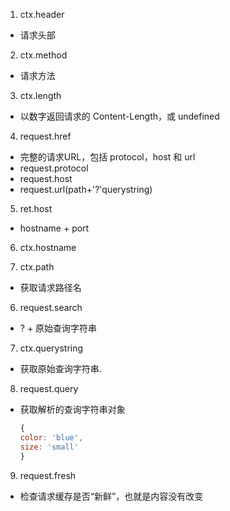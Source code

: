 1. ctx.header
  - 请求头部

2. ctx.method
  - 请求方法

3. ctx.length
  - 以数字返回请求的 Content-Length，或 undefined

4. request.href
  - 完整的请求URL，包括 protocol，host 和 url
  - request.protocol
  - request.host
  - request.url(path+'?'querystring) 

5. ret.host
  - hostname + port

6. ctx.hostname

7. ctx.path
  - 获取请求路径名

6. request.search
  -  ? + 原始查询字符串
7. ctx.querystring
  - 获取原始查询字符串.

8. request.query
  - 获取解析的查询字符串对象
      ```js
      {
      color: 'blue',
      size: 'small'
      }
      ```

9. request.fresh
  - 检查请求缓存是否“新鲜”，也就是内容没有改变